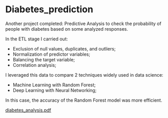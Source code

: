 # Diabetes_prediction
Another project completed: Predictive Analysis to check the probability of people with diabetes based on some analyzed responses.

In the ETL stage I carried out:
- Exclusion of null values, duplicates, and outliers;
- Normalization of predictor variables;
- Balancing the target variable;
- Correlation analysis;

I leveraged this data to compare 2 techniques widely used in data science:
- Machine Learning with Random Forest;
- Deep Learning with Neural Networking;

In this case, the accuracy of the Random Forest model was more efficient.

[diabetes_analysis.pdf](https://github.com/AndersonBarross/Diabetes_prediction/files/12858611/diabetes_analysis.pdf)
